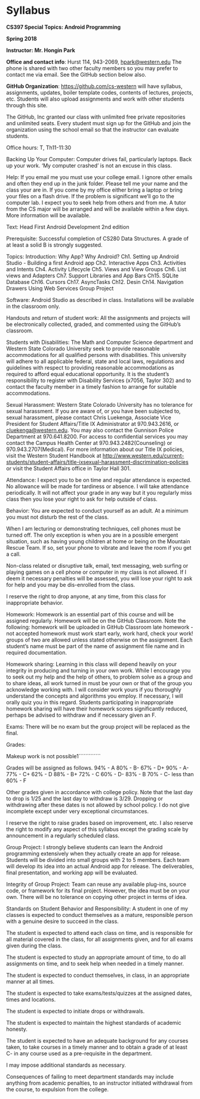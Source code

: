# Syllabus


**CS397 Special Topics: Android Programming**

**Spring 2018**

**Instructor: Mr. Hongin Park**


**Office and contact info**: Hurst 114, 943-2069, hpark@western.edu The phone is shared with two other faculty members so you may prefer to contact me via email.  See the GitHub section below also.

**GitHub Organization**: https://github.com/cs-western will have syllabus, assignments, updates, boiler template codes, contents of lectures, projects, etc. Students will also upload assignments and work with other students through this site. 

The GitHub, Inc granted our class with unlimited free private repositories and unlimited seats. Every student must sign up for the GitHub and join the organization using the school email so that the instructor can evaluate students.
			
Office hours: 
T, Th11-11:30

Backing Up Your Computer: Computer drives fail, particularly laptops. Back up your work. ‘My computer crashed’ is not an excuse in this class. 

Help: 
If you email me you must use your college email. I ignore other emails and often they end up in the junk folder. Please tell me your name and the class your are in.
If you come by my office either bring a laptop or bring your files on a flash drive. If the problem is significant we’ll go to the computer lab.
I expect you to seek help from others and from me. A tutor from the CS major will be arranged and will be available within a few days. More information will be available.

Text: Head First Android Development 2nd edition

Prerequisite: Successful completion of CS280 Data Structures. A grade of at least a solid B is strongly suggested. 

Topics: 
Introduction: Why App? Why Android?
Ch1. Setting up Android Studio - Building a first Android app
Ch2. Interactive Apps
Ch3. Activities and Intents
Ch4. Activity Lifecycle
Ch5. Views and View Groups
Ch6. List views and Adapters
Ch7. Support Libraries and App Bars
Ch15. SQLite Database
Ch16. Cursors
Ch17. AsyncTasks
Ch12. Desin
Ch14. Navigation Drawers
Using Web Services
Group Project

Software:  Android Studio as described in class. Installations will be available in the classroom only.

Handouts and return of student work: All the assignments and projects will be electronically collected, graded, and commented using the GitHub’s classroom.

Students with Disabilities: The Math and Computer Science department and Western State Colorado University seek to provide reasonable accommodations for all qualified persons with disabilities. This university will adhere to all applicable federal, state and local laws, regulations and guidelines with respect to providing reasonable accommodations as required to afford equal educational opportunity. It is the student’s responsibility to register with Disability Services (x7056, Taylor 302) and to contact the faculty member in a timely fashion to arrange for suitable accommodations. 

Sexual Harassment: Western State Colorado University has no tolerance for sexual harassment.  If you are aware of, or you have been subjected to, sexual harassment, please contact Chris Luekenga, Associate Vice President for Student Affairs/Title IX Administrator at 970.943.2616, or cluekenga@western.edu. You may also contact the Gunnison Police Department at 970.641.8200. For access to confidential services you may contact the Campus Health Center at 970.943.2482(Counseling) or 970.943.2707(Medical). For more information about our Title IX policies, visit the Western Student Handbook at http://www.western.edu/current-students/student-affairs/title-ixsexual-harassment-discrimination-policies or visit the Student Affairs office in Taylor Hall 301.

Attendance: I expect you to be on time and regular attendance is expected. No allowance will be made for tardiness or absence. I will take attendance periodically. It will not affect your grade in any way but it you regularly miss class then you lose your right to ask for help outside of class.

Behavior: You are expected to conduct yourself as an adult. At a minimum you must not disturb the rest of the class.

When I am lecturing or demonstrating techniques, cell phones must be turned off. The only exception is when you are in a possible emergent situation, such as having young children at home or being on the Mountain Rescue Team. If so, set your phone to vibrate and leave the room if you get a call. 

Non-class related or disruptive talk, email, text messaging, web surfing or playing games on a cell phone or computer in my class is not allowed. If I deem it necessary penalties will be assessed, you will lose your right to ask for help and you may be dis-enrolled from the class.

I reserve the right to drop anyone, at any time, from this class for inappropriate behavior. 

Homework: Homework is an essential part of this course and will be assigned regularly. Homework will be on the GitHub Classroom.  Note the following:
homework will be uploaded in GitHub Classroom
late homework - not accepted
homework must work
start early, work hard, check your work!
groups of two are allowed unless stated otherwise on the assignment. Each student’s name must be part of the name of assignment file name and in required documentation.

Homework sharing: Learning in this class will depend heavily on your integrity in producing and turning in your own work.  While I encourage you to seek out my help and the help of others, to problem solve as a group and to share ideas, all work turned in must be your own or that of the group you acknowledge working with.  I will consider work yours if you thoroughly understand the concepts and algorithms you employ.  If necessary, I will orally quiz you in this regard.  Students participating in inappropriate homework sharing will have their homework scores significantly reduced, perhaps be advised to withdraw and if necessary given an F. 

Exams: There will be no exam but the group project will be replaced as the final.

Grades: 


Makeup work is not possible1`````````````

Grades will be assigned as follows.
94% - A		80% - B-		67% - D+
90% - A-		77% - C+		62% - D
88% - B+		72% - C		60% - D-
83% - B		70% - C-		less than 60% - F

Other grades given in accordance with college policy. Note that the last day to drop is 1/25 and the last day to withdraw is 3/29. Dropping or withdrawing after these dates is not allowed by school policy. I do not give incomplete except under very exceptional circumstances.

I reserve the right to raise grades based on improvement, etc.  I also reserve the right to modify any aspect of this syllabus except the grading scale by announcement in a regularly scheduled class.

Group Project:  I strongly believe students can learn the Android programming extensively when they actually create an app for release. Students will be divided into small groups with 2 to 5 members. Each team will develop its idea into an actual Android app for release. The deliverables, final presentation, and working app will be evaluated. 

Integrity of Group Project: Team can reuse any available plug-ins, source code, or framework for its final project. However, the idea must be on your own. There will be no tolerance on copying other project in terms of idea. 

Standards on Student Behavior and Responsibility: A student in one of my classes is expected to conduct themselves as a mature, responsible person with a genuine desire to succeed in the class.

The student is expected to attend each class on time, and is responsible for all material covered in the class, for all assignments given, and for all exams given during the class.

The student is expected to study an appropriate amount of time, to do all assignments on time, and to seek help when needed in a timely manner.

The student is expected to conduct themselves, in class, in an appropriate manner at all times.

The student is expected to take exams/tests/quizzes at the assigned dates, times and locations.

The student is expected to initiate drops or withdrawals. 

The student is expected to maintain the highest standards of academic honesty.

The student  is expected to have an adequate background for any courses taken, to take courses in a timely manner and to obtain a grade of at least C- in any course used as a pre-requisite in the department.

I may impose additional standards as necessary.

Consequences of failing to meet department standards may include anything from academic penalties, to an instructor initiated withdrawal from the course, to expulsion from the college.

